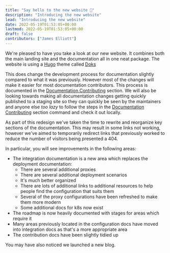 ```yaml
---
title: "Say hello to the new website 👋"
description: "Introducing the new website"
lead: "Introducing the new website"
date: 2022-05-19T01:53:05+00:00
lastmod: 2022-05-19T01:53:05+00:00
draft: false
contributors: ["James Elliott"]
---
```


We're pleased to have you take a look at our new website. It combines both the main landing site and the documentation
all in one neat package. The website is using a [Hugo] theme called [Doks]

This does change the development process for documentation slightly compared to what it was previously. However most of
the changes will make it easier for most documentation contributors. This process is documented in the
[Documentation Contributing] section. We will also be looking towards making all
documentation changes getting quickly published to a staging site so they can quickly be seen by the maintainers and
anyone else _too lazy_ to follow the steps in the [Documentation Contributing] section command and check it out locally.

As part of this redesign we've taken the time to rewrite and reorganize key sections of the documentation. This may
result in some links not working, however we've aimed to temporarily redirect links that previously worked to reduce the
number of visitors being presented a 404.

In particular, you will see improvements in the following areas:

- The integration documentation is a new area which replaces the deployment documentation:
  - There are several additional proxies
  - There are several additional deployment scenarios
  - It's much better organized
  - There are lots of additional links to additional resources to help people find the configuration that suits them
  - Several of the proxy configurations have been refreshed to make them more modern
  - Some additional docs for k8s now exist
- The roadmap is now heavily documented with stages for areas which require it
- Many areas previously located in the configuration docs have moved into integration docs as that's a more appropriate
  area
- The contribution docs have been slightly tidied up

You may have also noticed we launched a new blog.

[Hugo]: https://gohugo.io/
[Doks]: https://getdoks.org/
[Documentation Contributing]: ../../contributing/prologue/documentation.md
